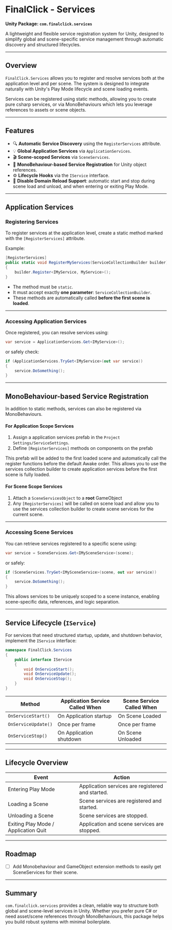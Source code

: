 
# FinalClick - Services
**Unity Package: `com.finalclick.services`**

A lightweight and flexible service registration system for Unity, designed to simplify global and scene-specific service management through automatic discovery and structured lifecycles.

---

## Overview

`FinalClick.Services` allows you to register and resolve services both at the application level and per scene. The system is designed to integrate naturally with Unity's Play Mode lifecycle and scene loading events.

Services can be registered using static methods, allowing you to create pure csharp services, or via MonoBehaviours which lets you leverage references to assets or scene objects.


---

## Features

- 🔍 **Automatic Service Discovery** using the `RegisterServices` attribute.
- 💡 **Global Application Services** via `ApplicationServices`.
- 🎬 **Scene-scoped Services** via `SceneServices`.
- 🔗 **MonoBehaviour-based Service Registration** for Unity object references.
- ⚙️ **Lifecycle Hooks** via the `IService` interface.
- 🚀 **Disable Domain Reload Support**: automatic start and stop during scene load and unload, and when entering or exiting Play Mode.

---

## Application Services

### Registering Services

To register services at the application level, create a static method marked with the `[RegisterServices]` attribute.

Example:

```csharp
[RegisterServices]
public static void RegisterMyServices(ServiceCollectionBuilder builder)
{
    builder.Register<IMyService, MyService>();
}
```

- The method must be `static`.
- It must accept exactly **one parameter**: `ServiceCollectionBuilder`.
- These methods are automatically called **before the first scene is loaded**.

---

### Accessing Application Services

Once registered, you can resolve services using:

```csharp
var service = ApplicationServices.Get<IMyService>();
```

or safely check:

```csharp
if (ApplicationServices.TryGet<IMyService>(out var service))
{
    service.DoSomething();
}
```

---

## MonoBehaviour-based Service Registration

In addition to static methods, services can also be registered via MonoBehaviours.

#### For Application Scope Services

1. Assign a application services prefab in the `Project Settings/ServiceSettings`.
2. Define `[RegisterServices]` methods on components on the prefab

This prefab will be added to the first loaded scene and automatically call the register functions before the default Awake order. This allows you to use the services collection builder to create application services before the first scene is fully loaded.

#### For Scene Scope Services

1. Attach a `SceneServicesObject` to a **root** GameObject
2. Any `[RegisterServices]` will be called on scene load and allow you to use the services collection builder to create scene services for the current scene.

---

### Accessing Scene Services

You can retrieve services registered to a specific scene using:

```csharp
var service = SceneServices.Get<IMySceneService>(scene);
```

or safely:

```csharp
if (SceneServices.TryGet<IMySceneService>(scene, out var service))
{
    service.DoSomething();
}
```

This allows services to be uniquely scoped to a scene instance, enabling scene-specific data, references, and logic separation.

---

## Service Lifecycle (`IService`)

For services that need structured startup, update, and shutdown behavior, implement the `IService` interface:

```csharp
namespace FinalClick.Services
{
    public interface IService
    {
        void OnServiceStart();
        void OnServiceUpdate();
        void OnServiceStop();
    }
}
```

| Method             | Application Service Called When | Scene Service Called When |
|---------------------|-------------------|---------------------------|
| `OnServiceStart()`  | On Application startup | On Scene Loaded           |
| `OnServiceUpdate()` | Once per frame    | Once per frame            |
| `OnServiceStop()`   | On Application shutdown | On Scene Unloaded         |

---

## Lifecycle Overview

| Event                             | Action                                             |
|-----------------------------------|---------------------------------------------------|
| Entering Play Mode                | Application services are registered and started.  |
| Loading a Scene                   | Scene services are registered and started.        |
| Unloading a Scene                 | Scene services are stopped.                       |
| Exiting Play Mode / Application Quit | Application and scene services are stopped.      |

---

## Roadmap

- [ ] Add Monobehaviour and GameObject extension methods to easily get SceneServices for their scene.

---

## Summary

`com.finalclick.services` provides a clean, reliable way to structure both global and scene-level services in Unity. Whether you prefer pure C# or need asset/scene references through MonoBehaviours, this package helps you build robust systems with minimal boilerplate.
